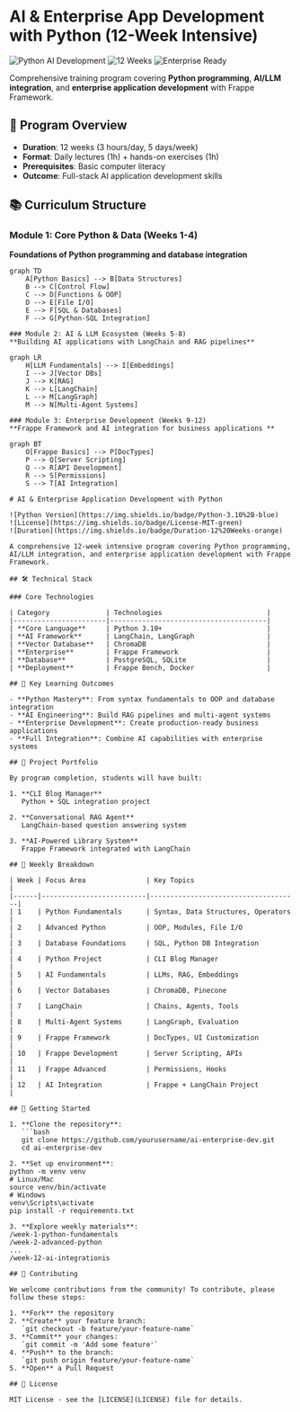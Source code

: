 # AI & Enterprise App Development with Python (12-Week Intensive)

![Python AI Development](https://img.shields.io/badge/Python-AI%20Development-blue)
![12 Weeks](https://img.shields.io/badge/Duration-12%20Weeks-orange)
![Enterprise Ready](https://img.shields.io/badge/Level-Enterprise%20Ready-green)

Comprehensive training program covering **Python programming**, **AI/LLM integration**, and **enterprise application development** with Frappe Framework.

## 🚀 Program Overview

- **Duration**: 12 weeks (3 hours/day, 5 days/week)
- **Format**: Daily lectures (1h) + hands-on exercises (1h)
- **Prerequisites**: Basic computer literacy
- **Outcome**: Full-stack AI application development skills

## 📚 Curriculum Structure

### Module 1: Core Python & Data (Weeks 1-4)
**Foundations of Python programming and database integration**

```mermaid
graph TD
    A[Python Basics] --> B[Data Structures]
    B --> C[Control Flow]
    C --> D[Functions & OOP]
    D --> E[File I/O]
    E --> F[SQL & Databases]
    F --> G[Python-SQL Integration]

### Module 2: AI & LLM Ecosystem (Weeks 5-8)
**Building AI applications with LangChain and RAG pipelines**

graph LR
    H[LLM Fundamentals] --> I[Embeddings]
    I --> J[Vector DBs]
    J --> K[RAG]
    K --> L[LangChain]
    L --> M[LangGraph]
    M --> N[Multi-Agent Systems]

### Module 3: Enterprise Development (Weeks 9-12)
**Frappe Framework and AI integration for business applications **

graph BT
    O[Frappe Basics] --> P[DocTypes]
    P --> Q[Server Scripting]
    Q --> R[API Development]
    R --> S[Permissions]
    S --> T[AI Integration]

# AI & Enterprise Application Development with Python

![Python Version](https://img.shields.io/badge/Python-3.10%2B-blue)
![License](https://img.shields.io/badge/License-MIT-green)
![Duration](https://img.shields.io/badge/Duration-12%20Weeks-orange)

A comprehensive 12-week intensive program covering Python programming, AI/LLM integration, and enterprise application development with Frappe Framework.

## 🛠️ Technical Stack

### Core Technologies

| Category              | Technologies                          |
|-----------------------|---------------------------------------|
| **Core Language**     | Python 3.10+                          |
| **AI Framework**      | LangChain, LangGraph                  |
| **Vector Database**   | ChromaDB                              |
| **Enterprise**        | Frappe Framework                      |
| **Database**          | PostgreSQL, SQLite                    |
| **Deployment**        | Frappe Bench, Docker                  |

## 🎯 Key Learning Outcomes

- **Python Mastery**: From syntax fundamentals to OOP and database integration
- **AI Engineering**: Build RAG pipelines and multi-agent systems
- **Enterprise Development**: Create production-ready business applications
- **Full Integration**: Combine AI capabilities with enterprise systems

## 📂 Project Portfolio

By program completion, students will have built:

1. **CLI Blog Manager**  
   Python + SQL integration project

2. **Conversational RAG Agent**  
   LangChain-based question answering system

3. **AI-Powered Library System**  
   Frappe Framework integrated with LangChain

## 📅 Weekly Breakdown

| Week | Focus Area               | Key Topics                          |
|------|--------------------------|-------------------------------------|
| 1    | Python Fundamentals      | Syntax, Data Structures, Operators |
| 2    | Advanced Python          | OOP, Modules, File I/O             |
| 3    | Database Foundations     | SQL, Python DB Integration         |
| 4    | Python Project           | CLI Blog Manager                   |
| 5    | AI Fundamentals          | LLMs, RAG, Embeddings              |
| 6    | Vector Databases         | ChromaDB, Pinecone                 |
| 7    | LangChain                | Chains, Agents, Tools              |
| 8    | Multi-Agent Systems      | LangGraph, Evaluation              |
| 9    | Frappe Framework         | DocTypes, UI Customization         |
| 10   | Frappe Development       | Server Scripting, APIs             |
| 11   | Frappe Advanced          | Permissions, Hooks                 |
| 12   | AI Integration           | Frappe + LangChain Project         |

## 🚀 Getting Started

1. **Clone the repository**:
   ```bash
   git clone https://github.com/yourusername/ai-enterprise-dev.git
   cd ai-enterprise-dev

2. **Set up environment**:
python -m venv venv
# Linux/Mac
source venv/bin/activate
# Windows
venv\Scripts\activate
pip install -r requirements.txt

3. **Explore weekly materials**:
/week-1-python-fundamentals
/week-2-advanced-python
...
/week-12-ai-integrationis 

## 🤝 Contributing

We welcome contributions from the community! To contribute, please follow these steps:

1. **Fork** the repository
2. **Create** your feature branch:  
   `git checkout -b feature/your-feature-name`
3. **Commit** your changes:  
   `git commit -m 'Add some feature'`
4. **Push** to the branch:  
   `git push origin feature/your-feature-name`
5. **Open** a Pull Request

## 📜 License

MIT License - see the [LICENSE](LICENSE) file for details.
